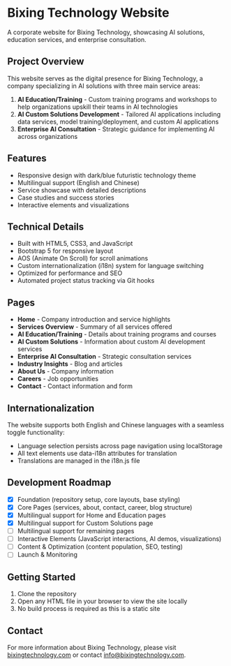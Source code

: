 # Bixing Technology Website

A corporate website for Bixing Technology, showcasing AI solutions, education services, and enterprise consultation.

## Project Overview

This website serves as the digital presence for Bixing Technology, a company specializing in AI solutions with three main service areas:

1. **AI Education/Training** - Custom training programs and workshops to help organizations upskill their teams in AI technologies
2. **AI Custom Solutions Development** - Tailored AI applications including data services, model training/deployment, and custom AI applications
3. **Enterprise AI Consultation** - Strategic guidance for implementing AI across organizations

## Features

- Responsive design with dark/blue futuristic technology theme
- Multilingual support (English and Chinese)
- Service showcase with detailed descriptions
- Case studies and success stories
- Interactive elements and visualizations

## Technical Details

- Built with HTML5, CSS3, and JavaScript
- Bootstrap 5 for responsive layout
- AOS (Animate On Scroll) for scroll animations
- Custom internationalization (i18n) system for language switching
- Optimized for performance and SEO
- Automated project status tracking via Git hooks

## Pages

- **Home** - Company introduction and service highlights
- **Services Overview** - Summary of all services offered
- **AI Education/Training** - Details about training programs and courses
- **AI Custom Solutions** - Information about custom AI development services
- **Enterprise AI Consultation** - Strategic consultation services
- **Industry Insights** - Blog and articles
- **About Us** - Company information
- **Careers** - Job opportunities
- **Contact** - Contact information and form

## Internationalization

The website supports both English and Chinese languages with a seamless toggle functionality:

- Language selection persists across page navigation using localStorage
- All text elements use data-i18n attributes for translation
- Translations are managed in the i18n.js file

## Development Roadmap

- [x] Foundation (repository setup, core layouts, base styling)
- [x] Core Pages (services, about, contact, career, blog structure)
- [x] Multilingual support for Home and Education pages
- [x] Multilingual support for Custom Solutions page
- [ ] Multilingual support for remaining pages
- [ ] Interactive Elements (JavaScript interactions, AI demos, visualizations)
- [ ] Content & Optimization (content population, SEO, testing)
- [ ] Launch & Monitoring

## Getting Started

1. Clone the repository
2. Open any HTML file in your browser to view the site locally
3. No build process is required as this is a static site

## Contact

For more information about Bixing Technology, please visit [bixingtechnology.com](https://bixingtechnology.com) or contact info@bixingtechnology.com.
